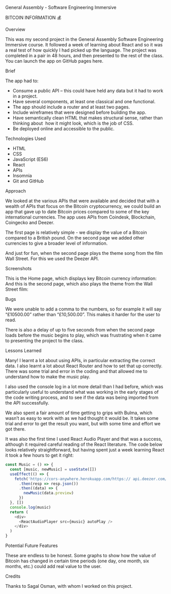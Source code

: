 

General Assembly - Software Engineering Immersive

BITCOIN INFORMATION 💰

Overview

This was my second project in the General Assembly Software Engineering Immersive course. It followed a week of learning about React and so it was a real test of how quickly I had picked up the language. The project was completed in a pair in 48 hours, and then presented to the rest of the class. You can launch the app on GitHub pages here.

Brief

The app had to:
* Consume a public API – this could have held any data but it had to work in a project.
* Have several components, at least one classical and one functional.
* The app should include a router and at least two pages.
* Include wireframes that were designed before building the app.
* Have semantically clean HTML that makes structural sense, rather than thinking about  how it might look, which is the job of CSS.
* Be deployed online and accessible to the public.

Technologies Used

* HTML
* CSS
* JavaScript (ES6)
* React
* APIs
* Insomnia
* Git and GitHub

Approach

We looked at the various APIs that were available and decided that with a wealth of APIs that focus on the Bitcoin cryptocurrency, we could build an app that gave up to date Bitcoin prices compared to some of the key international currencies. The app uses APIs from Coindesk, Blockchain, Coingecko and Deezer.

The first page is relatively simple - we display the value of a Bitcoin compared to a British pound. On the second page we added other currencies to give a broader level of information.

And just for fun, when the second page plays the theme song from the film Wall Street. For this we used the Deezer API.

Screenshots

This is the Home page, which displays key Bitcoin currency information:
And this is the second page, which also plays the theme from the Wall Street film:

Bugs

We were unable to add a comma to the numbers, so for example it will say “£10500.00” rather than “£10,500.00”. This makes it harder for the user to read.

There is also a delay of up to five seconds from when the second page loads before the music begins to play, which was frustrating when it came to presenting the project to the class.


Lessons Learned

Many! I learnt a lot about using APIs, in particular extracting the correct data. I also learnt a lot about React Router and how to set that up correctly. There was some trial and error in the coding and that allowed me to understand how to make the music play.

I also used the console log in a lot more detail than I had before, which was particularly useful to understand what was working in the early stages of the code writing process, and to see if the data was being imported from the API successfully. 

We also spent a fair amount of time getting to grips with Bulma, which wasn’t as easy to work with as we had thought it would be. It takes some trial and error to get the result you want, but with some time and effort we got there.

It was also the first time I used React Audio Player and that was a success, although it required careful reading of the React literature. The code below looks relatively straightforward, but having spent just a week learning React it took a few hours to get it right:

```js
const Music = () => {								
  const [music, newMusic] = useState([])				
  useEffect(() => {									
    fetch('https://cors-anywhere.herokuapp.com/https://	api.deezer.com/track/3614317')						
      .then(resp => resp.json())						
      .then((data) => {								
        newMusic(data.preview)						
      })											
  }, [])											
  console.log(music)								
  return (										
    <div>											
      <ReactAudioPlayer src={music} autoPlay />			
    </div>										
  )												
}												
```
Potential Future Features

These are endless to be honest. Some graphs to show how the value of Bitcoin has changed in certain time periods (one day, one month, six months, etc.) could add real value to the user.

Credits

Thanks to Sagal Osman, with whom I worked on this project.
